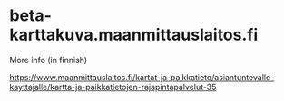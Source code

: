 # beta-karttakuva.maanmittauslaitos.fi

More info (in finnish)

https://www.maanmittauslaitos.fi/kartat-ja-paikkatieto/asiantuntevalle-kayttajalle/kartta-ja-paikkatietojen-rajapintapalvelut-35

